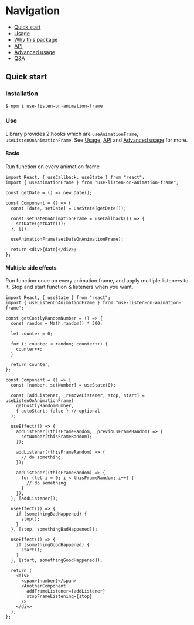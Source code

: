 <h1>Navigation</h1>

- [Quick start](#quick-start)
- [Usage](usage.md)
- [Why this package](comparison.md)
- [API](api.md)
- [Advanced usage](advanced-usage.md)
- [Q&A](qa.md)

## Quick start

### Installation

```bash
$ npm i use-listen-on-animation-frame
```

### Use

Library provides 2 hooks which are `useAnimationFrame`, `useListenOnAnimationFrame`. See [Usage](usage.md), [API](api.md) and [Advanced usage](advanced-usage.md) for more.

#### Basic

Run function on every animation frame

```tsx
import React, { useCallback, useState } from "react";
import { useAnimationFrame } from "use-listen-on-animation-frame";

const getDate = () => new Date();

const Component = () => {
  const [date, setDate] = useState(getDate());

  const setDateOnAnimationFrame = useCallback(() => {
    setDate(getDate());
  }, []);

  useAnimationFrame(setDateOnAnimationFrame);

  return <div>{date}</div>;
};
```

#### Multiple side effects

Run function once on every animation frame, and apply multiple listeners to it. Stop and start function & listeners when you want.

```tsx
import React, { useState } from "react";
import { useListenOnAnimationFrame } from "use-listen-on-animation-frame";

const getCostlyRandomNumber = () => {
  const random = Math.random() * 300;

  let counter = 0;

  for (; counter < random; counter++) {
    counter++;
  }

  return counter;
};

const Component = () => {
  const [number, setNumber] = useState(0);

  const [addListener, _removeListener, stop, start] = useListenOnAnimationFrame(
    getCostlyRandomNumber,
    { autoStart: false } // optional
  );

  useEffect(() => {
    addListener((thisFrameRandom, _previousFrameRandom) => {
      setNumber(thisFrameRandom);
    });

    addListener((thisFrameRandom) => {
      // do something;
    });

    addListener((thisFrameRandom) => {
      for (let i = 0; i < thisFrameRandom; i++) {
        // do something
      }
    });
  }, [addListener]);

  useEffect(() => {
    if (somethingBadHappened) {
      stop();
    }
  }, [stop, somethingBadHappened]);

  useEffect(() => {
    if (somethingGoodHappened) {
      start();
    }
  }, [start, somethingGoodHappened]);

  return (
    <div>
      <span>{number}</span>
      <AnotherComponent
        addFrameListener={addListener}
        stopFrameListening={stop}
      />
    </div>
  );
};
```
